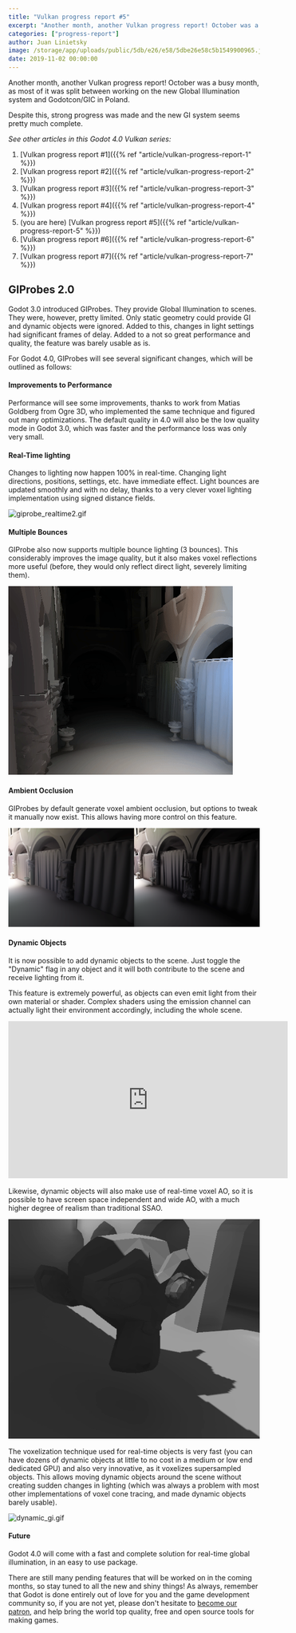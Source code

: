 ```yaml
---
title: "Vulkan progress report #5"
excerpt: "Another month, another Vulkan progress report! October was a busy month, as most of it was split between working on the new Global Illumination system and Godotcon/GIC in Poland."
categories: ["progress-report"]
author: Juan Linietsky
image: /storage/app/uploads/public/5db/e26/e58/5dbe26e58c5b1549900965.jpeg
date: 2019-11-02 00:00:00
---
```


Another month, another Vulkan progress report! October was a busy month, as most of it was split between working on the new Global Illumination system and Godotcon/GIC in Poland.

Despite this, strong progress was made and the new GI system seems pretty much complete.

*See other articles in this Godot 4.0 Vulkan series:*

1. [Vulkan progress report #1]({{% ref "article/vulkan-progress-report-1" %}})
2. [Vulkan progress report #2]({{% ref "article/vulkan-progress-report-2" %}})
3. [Vulkan progress report #3]({{% ref "article/vulkan-progress-report-3" %}})
4. [Vulkan progress report #4]({{% ref "article/vulkan-progress-report-4" %}})
5. (you are here) [Vulkan progress report #5]({{% ref "article/vulkan-progress-report-5" %}})
6. [Vulkan progress report #6]({{% ref "article/vulkan-progress-report-6" %}})
7. [Vulkan progress report #7]({{% ref "article/vulkan-progress-report-7" %}})

## GIProbes 2.0

Godot 3.0 introduced GIProbes. They provide Global Illumination to scenes. They were, however, pretty limited. Only static geometry could provide GI and dynamic objects were ignored. Added to this, changes in light settings had significant frames of delay. Added to a not so great performance and quality, the feature was barely usable as is.

For Godot 4.0, GIProbes will see several significant changes, which will be outlined as follows:

#### Improvements to Performance

Performance will see some improvements, thanks to work from Matias Goldberg from Ogre 3D, who implemented the same technique and figured out many optimizations. The default quality in 4.0 will also be the low quality mode in Godot 3.0, which was faster and the performance loss was only very small.

#### Real-Time lighting

Changes to lighting now happen 100% in real-time. Changing light directions, positions, settings, etc. have immediate effect. Light bounces are updated smoothly and with no delay, thanks to a very clever voxel lighting implementation using signed distance fields.


![giprobe_realtime2.gif](/storage/app/uploads/public/5db/e1d/ed1/5dbe1ded186e6248184679.gif)


#### Multiple Bounces

GIProbe also now supports multiple bounce lighting (3 bounces). This considerably improves the image quality, but it also makes voxel reflections more useful (before, they would only reflect direct light, severely limiting them).


![multi_bounce.gif](/storage/app/uploads/public/5db/e1f/168/5dbe1f1685635785312552.gif)

#### Ambient Occlusion

GIProbes by default generate voxel ambient occlusion, but options to tweak it manually now exist. This allows having more control on this feature.


![ao.png](/storage/app/uploads/public/5db/e21/777/5dbe217778697772587487.png)

#### Dynamic Objects

It is now possible to add dynamic objects to the scene. Just toggle the "Dynamic" flag in any object and it will both contribute to the scene and receive lighting from it.

This feature is extremely powerful, as objects can even emit light from their own material or shader. Complex shaders using the emission channel can actually light their environment accordingly, including the whole scene.

<iframe width="560" height="315" src="https://www.youtube.com/embed/cmfzZ6RSHb0" frameborder="0" allow="accelerometer; autoplay; encrypted-media; gyroscope; picture-in-picture" allowfullscreen></iframe>

Likewise, dynamic objects will also make use of real-time voxel AO, so it is possible to have screen space independent and wide AO, with a much higher degree of realism than traditional SSAO.



![dynamic_ao.gif](/storage/app/uploads/public/5db/e28/abc/5dbe28abcb0d6853104408.gif)


The voxelization technique used for real-time objects is very fast (you can have dozens of dynamic objects at little to no cost in a medium or low end dedicated GPU) and also very innovative, as it voxelizes supersampled objects. This allows moving dynamic objects around the scene without creating sudden changes in lighting (which was always a problem with most other implementations of voxel cone tracing, and made dynamic objects barely usable).



![dynamic_gi.gif](/storage/app/uploads/public/5db/e26/88d/5dbe2688d0f9a404983712.gif)


#### Future

Godot 4.0 will come with a fast and complete solution for real-time global illumination, in an easy to use package.

There are still many pending features that will be worked on in the coming months, so stay tuned to all the new and shiny things! As always, remember that Godot is done entirely out of love for you and the game development community so, if you are not yet, please don't hesitate to [become our patron](https://www.patreon.com/godotengine), and help bring the world top quality, free and open source tools for making games.
